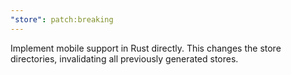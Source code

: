 ```yaml
---
"store": patch:breaking
---
```


Implement mobile support in Rust directly. This changes the store directories, invalidating all previously generated stores.
